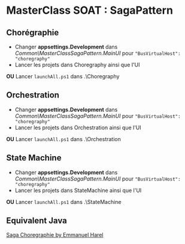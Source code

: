 # MasterClass SOAT : SagaPattern

## Chorégraphie
- Changer **appsettings.Development** dans *Common\MasterClassSagaPattern.MainUI* pour `"BusVirtualHost": "choregraphy"`
- Lancer les projets dans Choregraphy ainsi que l'UI

**OU**
Lancer `launchAll.ps1` dans .\Choregraphy

## Orchestration
- Changer **appsettings.Development** dans *Common\MasterClassSagaPattern.MainUI* pour `"BusVirtualHost": "choregraphy"`
- Lancer les projets dans Orchestration ainsi que l'UI

**OU**
Lancer `launchAll.ps1` dans .\Orchestration

## State Machine
- Changer **appsettings.Development** dans *Common\MasterClassSagaPattern.MainUI* pour `"BusVirtualHost": "choregraphy"`
- Lancer les projets dans StateMachine ainsi que l'UI

**OU**
Lancer `launchAll.ps1` dans .\StateMachine

## Equivalent Java
[Saga Choregraphie by Emmanuel Harel](https://github.com/emmanuelHa/saga_choregraphie)
